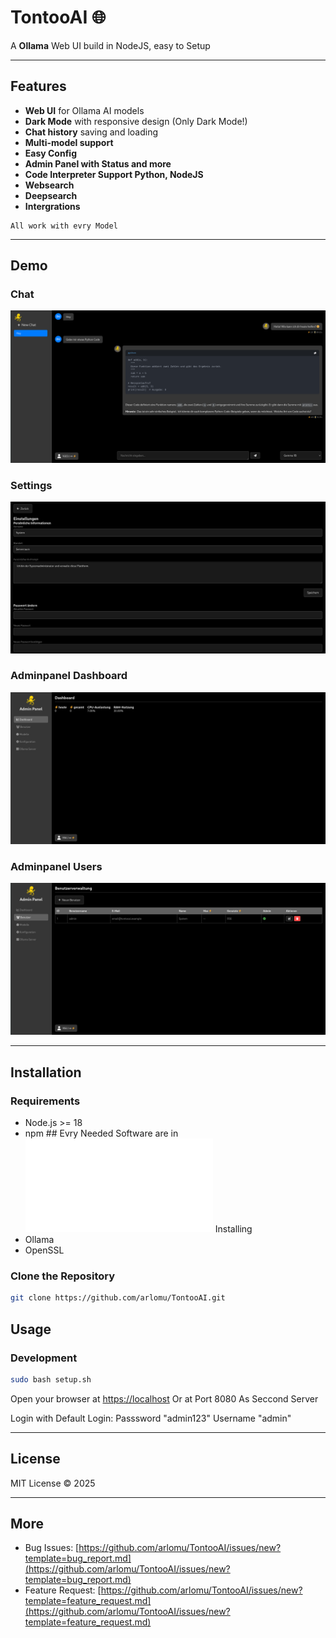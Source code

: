 # TontooAI 🌐

A **Ollama** Web UI build in NodeJS, easy to Setup

---

## Features

- **Web UI** for Ollama AI models
- **Dark Mode** with responsive design (Only Dark Mode!)
- **Chat history** saving and loading
- **Multi-model support**
- **Easy Config**
- **Admin Panel with Status and more**
- **Code Interpreter Support Python, NodeJS**
- **Websearch**
- **Deepsearch**
- **Intergrations**

```Info
All work with evry Model
```

---

## Demo

### Chat
![Chat](pre/1.png)

### Settings
![Settings](pre/2.png)

### Adminpanel Dashboard
![Adminpanel Dashboard](pre/3.png)

### Adminpanel Users
![Adminpanel Users](pre/4.png)

---

## Installation

### Requirements

- Node.js >= 18
- npm ## Evry Needed Software are in ![Setup.sh](setup.sh) Installing
- Ollama
- OpenSSL

### Clone the Repository

```bash
git clone https://github.com/arlomu/TontooAI.git
````

## Usage

### Development

```bash
sudo bash setup.sh
```

Open your browser at [https://localhost](https://localhost)
Or at Port 8080 As Seccond Server

Login with Default Login: Passsword "admin123" Username "admin"

---

## License

MIT License © 2025

---

## More

* Bug Issues: [https://github.com/arlomu/TontooAI/issues/new?template=bug_report.md](https://github.com/arlomu/TontooAI/issues/new?template=bug_report.md)
* Feature Request: [https://github.com/arlomu/TontooAI/issues/new?template=feature_request.md](https://github.com/arlomu/TontooAI/issues/new?template=feature_request.md)

